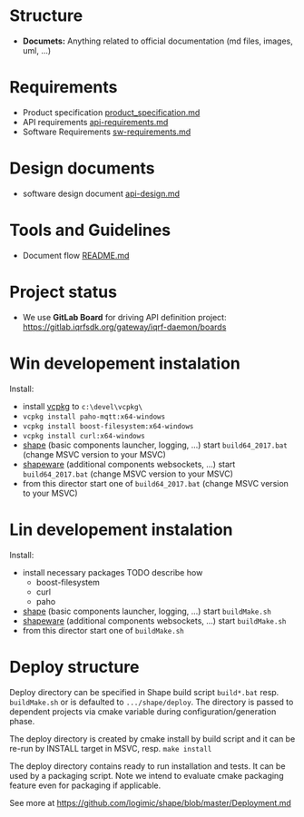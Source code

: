 # Structure

- **Documets:** Anything related to official documentation (md files, images, uml, ...)


# Requirements

- Product specification [product_specification.md](Documents/01-Requirements/product-specification.md)
- API requirements [api-requirements.md](Documents/01-Requirements/api-requirements.md)
- Software Requirements [sw-requirements.md](Documents/01-Requirements/sw-requirements.md)

# Design documents

- software design document [api-design.md](Documents/02-Design/sw-design.md)

# Tools and Guidelines

- Document flow [README.md](Documents/03-Tools&Guidelines/README.md)

# Project status

- We use **GitLab Board** for driving API definition project: https://gitlab.iqrfsdk.org/gateway/iqrf-daemon/boards

# Win developement instalation

Install:
- install [vcpkg](https://github.com/Microsoft/vcpkg) to `c:\devel\vcpkg\`
- `vcpkg install paho-mqtt:x64-windows`
- `vcpkg install boost-filesystem:x64-windows`
- `vcpkg install curl:x64-windows`
- [shape](https://github.com/logimic/shape) (basic components launcher, logging, ...) start `build64_2017.bat` (change MSVC version to your MSVC)
- [shapeware](https://github.com/logimic/shapeware) (additional components websockets, ...) start `build64_2017.bat` (change MSVC version to your MSVC)
- from this director  start one of `build64_2017.bat` (change MSVC version to your MSVC)

# Lin developement instalation

Install:
- install necessary packages TODO describe how
  - boost-filesystem
  - curl
  - paho
- [shape](https://github.com/logimic/shape) (basic components launcher, logging, ...) start `buildMake.sh`
- [shapeware](https://github.com/logimic/shapeware) (additional components websockets, ...) start `buildMake.sh`
- from this director  start one of `buildMake.sh`

# Deploy structure
Deploy directory can be specified in Shape build script `build*.bat` resp. `buildMake.sh` or is defaulted to `.../shape/deploy`. The directory is passed to dependent projects via cmake variable during configuration/generation phase.

The deploy directory is created by cmake install by build script and it can be re-run by INSTALL target in MSVC, resp. `make install`

The deploy directory contains ready to run installation and tests. It can be used by a packaging script. Note we intend to evaluate cmake packaging feature even for packaging if applicable. 

See more at https://github.com/logimic/shape/blob/master/Deployment.md

  
